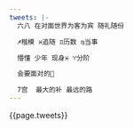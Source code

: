 ```yaml
---
tweets: |-
  六八 在对面世界为客为宾 随礼随份

  ♐︎楷模 ♓︎追随 ♊︎历数 ♍︎当事

  懵懂 少年 现身♓︎ ♈分阶

  会要面对的🌙

  7宫  最大的补 最远的路
---
```

{{page.tweets}}
